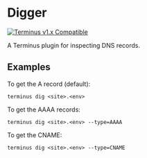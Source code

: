 # Digger

[![Terminus v1.x Compatible](https://img.shields.io/badge/terminus-v1.x-green.svg)](https://github.com/pantheon-systems/terminus-dig/tree/1.x)

A Terminus plugin for inspecting DNS records.

## Examples

To get the A record (default):
```
terminus dig <site>.<env>
```

To get the AAAA records:
```
terminus dig <site>.<env> --type=AAAA
```

To get the CNAME:
```
terminus dig <site>.<env> --type=CNAME
```